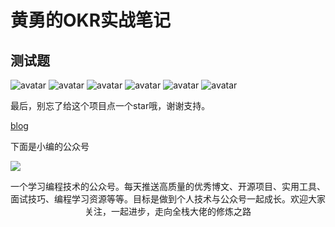 # 黄勇的OKR实战笔记

## 测试题
![avatar](https://static001.geekbang.org/resource/image/21/84/21ad6423bfeeec25c4a066a245219984.jpg)
![avatar](https://static001.geekbang.org/resource/image/de/2e/dee07e4befe65372acee839da739f82e.jpg)
![avatar](https://static001.geekbang.org/resource/image/0d/90/0d65ccf7c671d36efea700c38869bb90.jpg)
![avatar](https://static001.geekbang.org/resource/image/53/ae/532e629564bc4eca746f4aa49bd4a1ae.jpg)
![avatar](https://static001.geekbang.org/resource/image/50/0c/50eddb5de2b0ae602bb8bede6eca820c.jpg)
![avatar]()

<!-- 我的答案
1. ACD
2. ACD
3. ACD
4. ABC
5. ACD
6. ABCD
7. AC
8. AB -->

<!-- 参考答案
1. ABCD
2. AC
3. ACD
4. ABC
5. ABC
6. ABD
7. BCD
8. ABCD -->




最后，别忘了给这个项目点一个star哦，谢谢支持。

[blog](https://github.com/qiufeihong2018/vuepress-blog)

下面是小编的公众号

![](https://images.qiufeihong.top/wechat4.jpg)

一个学习编程技术的公众号。每天推送高质量的优秀博文、开源项目、实用工具、面试技巧、编程学习资源等等。目标是做到个人技术与公众号一起成长。欢迎大家关注，一起进步，走向全栈大佬的修炼之路

<style scoped>
    p:nth-last-child(2) {
        text-align: center
    }
</style>